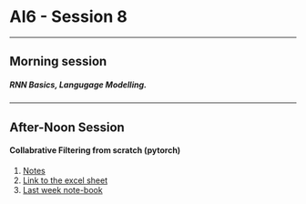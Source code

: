 # AI6 - Session 8
----
## **Morning session**

##### RNN Basics, Langugage Modelling.

----
## **After-Noon Session**

#### Collabrative Filtering from scratch (pytorch)

   1. [Notes](http://forums.fast.ai/t/deeplearning-lecnotes5/8416)
   2. [Link to the excel sheet](https://github.com/fastai/fastai/blob/master/courses/dl1/excel/collab_filter.xlsx)
   3. [Last week note-book]()
